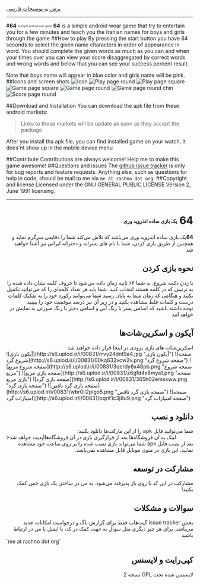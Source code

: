 [پرش به توضیحات فارسی](#PersianSectionStart)
______


#<b>64</b> <sub><sup><sub><sup>*A simple android wear game*</sup></sub></sup></sub>
<b>64</b> is a simple android wear game that try to entertain you for a few minutes and teach you the Iranian names for boys and girls through the game
##How to play
By pressing the start button you have 64 seconds to select the given name characters in order of appearance in word. You should complete the given words as much as you can and when your times over you can view your score disaggregated by correct words and wrong words and below that you can see your success percent result.

Note that boys name will appear in blue color and girls name will be pink.
##Icons and screen shots
![Icon](http://s6.uplod.ir/i/00831/rrvy24dnt9a4.jpg "Icon of the app")
![Play page round](http://s6.uplod.ir/i/00831/00kq632vcw2v.png "Play page round")
![Play page square](http://s6.uplod.ir/i/00831/3qerdy6x48pb.png "Play page square")
![Game page square](http://s6.uplod.ir/i/00831/z6gfd4x8mya1.png "Game page square")
![Game page round](http://s6.uplod.ir/i/00831/365h02emsxww.png "Game page round")
![Game page round chin](http://s6.uplod.ir/i/00831/wbr0ll2pigo5.png "Game page round chin")
![Score page round](http://s6.uplod.ir/i/00831/bqrif1c3j8u9.png "Score page round")

##Download and Installation
You can download the apk file from these android markets:
>Links to those markets will be update as soon as they accept the package

After you install tha apk file, you can find installed game on your watch, It does'nt show up in the mobile device menu

##Contribute
Contributions are always welcome! Help me to make this game awesome!
##Questions and issues
The [github issue tracker][1] is only for bug reports and feature requests. Anything else, such as questions for help in code, should be mail to me via `me at rashno dot org`.
##Copyright and license
Licensed under the GNU GENERAL PUBLIC LICENSE Version 2, June 1991 licensing.

______

<h1 dir="rtl"><a name="PersianSectionStart"></a><b>64</b> <sub><sup><sub><sup>یک بازی ساده اندروید وری</sup></sub></sup></sub></h1>
<div dir="rtl">
<b>64</b>یک بازی ساده اندروید وری می‌باشد که تلاش می‌کند شما را دقایقی سرگرم نماید و همچنین از طریق بازی کردن، شما با نام های پسرانه و دخترانه ایرانی نیز آشنا خواهید شد
</div>
<h2 dir="rtl">نحوه بازی کردن</h2>
<div dir="rtl">
با زدن دکمه شروع، به شما ۶۴ ثانیه زمان داده می‌شود تا حروف کلمه نشان داده شده را به ترتیبی که در کلمه هستند انتخاب کنید. شما باید هر تعداد کلمه‌ای را که می‌توانید تکمیل بکنید و هنگامی که زمان شما به پایان رسید شما می‌توانید رکورد خود را به تفکیک کلمات درست و کلمات غلط مشاهده بکنید و در زیر آن نیز درصد موفقیت خود را ببینید
</div>
<div dir="rtl">
توجه داشته باشید که اسامی پسر با رنگ آبی و اسامی دختر با رنگ صورتی به نمایش در خواهد آمد
</div>

<h2 dir="rtl">آیکون و اسکرین‌شات‌ها</h2>
<div dir="rtl">
اسکرین‌شات ‌های بازی بزودی در اینجا قرار داده خواهند شد

</div>
![آیکون بازی](http://s6.uplod.ir/i/00831/rrvy24dnt9a4.jpg "آیکون بازی")
![صفحه شروع گرد](http://s6.uplod.ir/i/00831/00kq632vcw2v.png "صفحه شروع گرد")
![صفحه شروع مربع](http://s6.uplod.ir/i/00831/3qerdy6x48pb.png "صفحه شروع مربع")
![صفحه بازی مربع](http://s6.uplod.ir/i/00831/z6gfd4x8mya1.png "صفحه بازی مربع")
![صفحه بازی گرد](http://s6.uplod.ir/i/00831/365h02emsxww.png "صفحه بازی گرد")
![صفحه بازی گرد ناقص](http://s6.uplod.ir/i/00831/wbr0ll2pigo5.png "صفحه بازی گرد ناقص")
![صفحه امتیازات گرد](http://s6.uplod.ir/i/00831/bqrif1c3j8u9.png "صفحه امتیازات گرد")

<h2 dir="rtl">دانلود و نصب</h2>
<div dir="rtl">
شما می‌توانید فایل apk را از این مارکت‌ها دانلود بکنید:
</div>
>لینک به آن فروشگاه‌ها بعد از قرارگیری بازی در آن فروشگاه‌هاآپدیت خواهد شد

<div dir="rtl">
بعد از نصب فایل apk شما می‌تواند بازی نصب شده را بر روی ساعت خود مشاهده نمایید. این بازی در منوی موبایل قابل مشاهده نمی‌باشد.
</div>

<h2 dir="rtl">مشارکت در توسعه</h2>
<div dir="rtl">
مشارکت در این کد با روی باز پذیرفته می‌شود. به من در ساختن یک بازی خفن کمک بکنید!
</div>

<h2 dir="rtl">سوالات و مشکلات</h2>
<div dir="rtl">
بخش issue tracker گیت‌هاب فقط برای گزارش باگ و درخواست امکانات جدید می‌باشد. برای هر چیز دیگری مثل سوال به جهت کمک در کد، با ایمیل با من در ارتباط باشید
</div>
`me at rashno dot org`

<h2 dir="rtl">کپی‌رایت و لایسنس</h2>
<div dir="rtl">
لایسنس شده تحت GPL نسخه 2
</div>


[1]: https://github.com/HosseinRashno/64/issues
